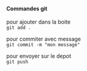 #### Commandes git

pour ajouter dans la boite \
```git add .``` 

pour commiter avec message\
```git commit -m "mon message" ``` 

pour envoyer sur le depot\
```git push ``` 

